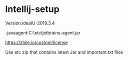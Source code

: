 # Intellij-setup
Version:ideaIU-2019.3.4


-javaagent:C:\etc\jetbrains-agent.jar


https://zhile.io/custom/license


Use etc zip that contains latest Jar and important.txt files
